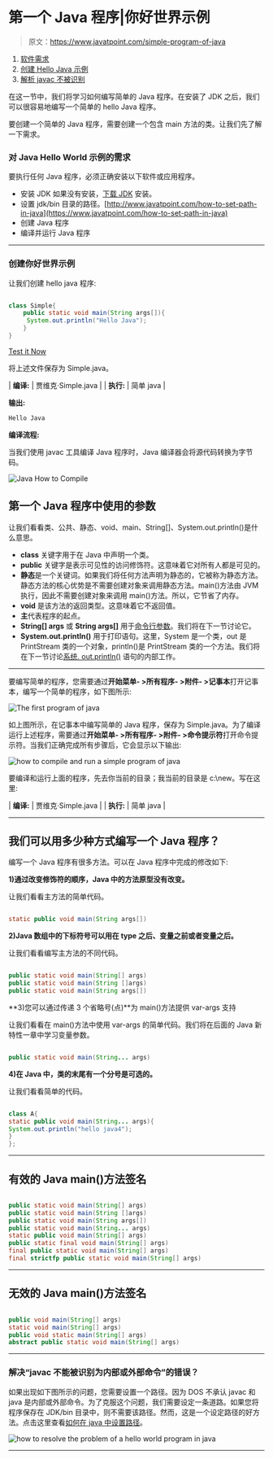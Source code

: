 # 第一个 Java 程序|你好世界示例

> 原文：<https://www.javatpoint.com/simple-program-of-java>

1.  [软件需求](#hellojavareq)
2.  [创建 Hello Java 示例](#hellojavaex)
3.  [解析 javac 不被识别](#hellojavawhatjavacnot)

在这一节中，我们将学习如何编写简单的 Java 程序。在安装了 JDK 之后，我们可以很容易地编写一个简单的 hello Java 程序。

要创建一个简单的 Java 程序，需要创建一个包含 main 方法的类。让我们先了解一下需求。

### 对 Java Hello World 示例的需求

要执行任何 Java 程序，必须正确安装以下软件或应用程序。

*   安装 JDK 如果没有安装，[下载 JDK](http://www.oracle.com/technetwork/java/javase/downloads/index.html) 安装。
*   设置 jdk/bin 目录的路径。[http://www.javatpoint.com/how-to-set-path-in-java](https://www.javatpoint.com/how-to-set-path-in-java)
*   创建 Java 程序
*   编译并运行 Java 程序

* * *

### 创建你好世界示例

让我们创建 hello java 程序:

```java

class Simple{
    public static void main(String args[]){
     System.out.println("Hello Java");
    }
}

```

[Test it Now](https://www.javatpoint.com/opr/test.jsp?filename=Simple)

将上述文件保存为 Simple.java。

| **编译:** | 贾维克·Simple.java |
| **执行:** | 简单 java |

**输出:**

```java
Hello Java

```

**编译流程:**

当我们使用 javac 工具编译 Java 程序时，Java 编译器会将源代码转换为字节码。

![Java How to Compile](../img/7293c8f3fcad7cd07e392a1d04ff6588.png)

## 第一个 Java 程序中使用的参数

让我们看看类、公共、静态、void、main、String[]、System.out.println()是什么意思。

*   **class** 关键字用于在 Java 中声明一个类。
*   **public** 关键字是表示可见性的访问修饰符。这意味着它对所有人都是可见的。
*   **静态**是一个关键词。如果我们将任何方法声明为静态的，它被称为静态方法。静态方法的核心优势是不需要创建对象来调用静态方法。main()方法由 JVM 执行，因此不需要创建对象来调用 main()方法。所以，它节省了内存。
*   **void** 是该方法的返回类型。这意味着它不返回值。
*   **主**代表程序的起点。
*   **String[] args** 或 **String args[]** 用于[命令行参数](https://www.javatpoint.com/command-line-argument)。我们将在下一节讨论它。
*   **System.out.println()** 用于打印语句。这里，System 是一个类，out 是 PrintStream 类的一个对象，println()是 PrintStream 类的一个方法。我们将在下一节讨论[系统. out.println()](https://www.javatpoint.com/system-out-println-in-java) 语句的内部工作。

* * *

要编写简单的程序，您需要通过**开始菜单- >所有程序- >附件- >记事本**打开记事本，编写一个简单的程序，如下图所示:

![The first program of java](../img/aa778b8a87c673dd9cd29941503fc540.png)

如上图所示，在记事本中编写简单的 Java 程序，保存为 Simple.java。为了编译运行上述程序，需要通过**开始菜单- >所有程序- >附件- >命令提示符**打开命令提示符。当我们正确完成所有步骤后，它会显示以下输出:

![how to compile and run a simple program of java](../img/9140b5e09982f91968f9ac8aea2445c3.png)

要编译和运行上面的程序，先去你当前的目录；我当前的目录是 c:\new。写在这里:

| **编译:** | 贾维克·Simple.java |
| **执行:** | 简单 java |

* * *

## 我们可以用多少种方式编写一个 Java 程序？

编写一个 Java 程序有很多方法。可以在 Java 程序中完成的修改如下:

**1)通过改变修饰符的顺序，Java 中的方法原型没有改变。**

让我们看看主方法的简单代码。

```java

static public void main(String args[])

```

**2)Java 数组中的下标符号可以用在 type 之后、变量之前或者变量之后。**

让我们看看编写主方法的不同代码。

```java

public static void main(String[] args)
public static void main(String []args)
public static void main(String args[])

```

**3)您可以通过传递 3 个省略号(点)**为 main()方法提供 var-args 支持

让我们看看在 main()方法中使用 var-args 的简单代码。我们将在后面的 Java 新特性一章中学习变量参数。

```java

public static void main(String... args)

```

**4)在 Java 中，类的末尾有一个分号是可选的。**

让我们看看简单的代码。

```java

class A{
static public void main(String... args){
System.out.println("hello java4");
}
};

```

* * *

## 有效的 Java main()方法签名

```java

public static void main(String[] args)
public static void main(String []args)
public static void main(String args[])
public static void main(String... args)
static public void main(String[] args)
public static final void main(String[] args)
final public static void main(String[] args)
final strictfp public static void main(String[] args)

```

* * *

## 无效的 Java main()方法签名

```java

public void main(String[] args)
static void main(String[] args)
public void static main(String[] args)
abstract public static void main(String[] args)

```

* * *

 ### 解决“javac 不能被识别为内部或外部命令”的错误？

如果出现如下图所示的问题，您需要设置一个路径。因为 DOS 不承认 javac 和 java 是内部或外部命令。为了克服这个问题，我们需要设定一条道路。如果您将程序保存在 JDK/bin 目录中，则不需要该路径。然而，这是一个设定路径的好方法。点击这里查看[如何在 java 中设置路径](how-to-set-path-in-java)。

![how to resolve the problem of a hello world program in java](../img/9b46a3162689dc21be410aa950c06d5c.png)

* * *
